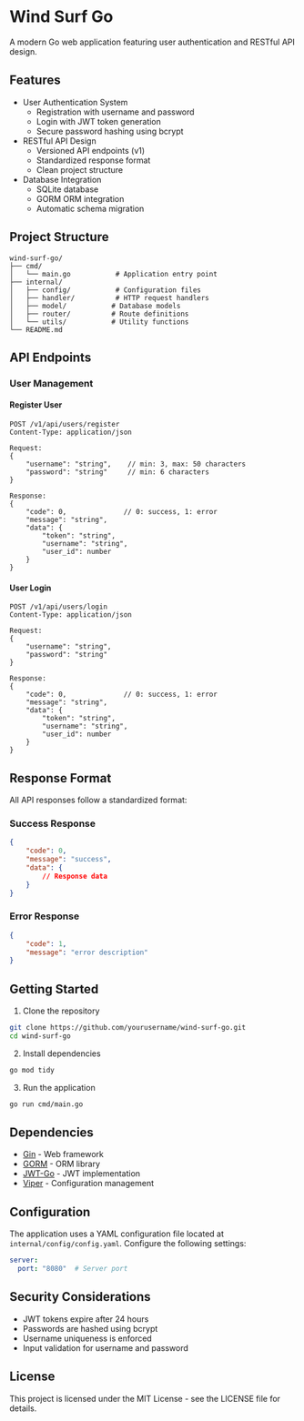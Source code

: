 # Wind Surf Go

A modern Go web application featuring user authentication and RESTful API design.

## Features

- User Authentication System
  - Registration with username and password
  - Login with JWT token generation
  - Secure password hashing using bcrypt
- RESTful API Design
  - Versioned API endpoints (v1)
  - Standardized response format
  - Clean project structure
- Database Integration
  - SQLite database
  - GORM ORM integration
  - Automatic schema migration

## Project Structure

```
wind-surf-go/
├── cmd/
│   └── main.go           # Application entry point
├── internal/
│   ├── config/           # Configuration files
│   ├── handler/          # HTTP request handlers
│   ├── model/           # Database models
│   ├── router/          # Route definitions
│   └── utils/           # Utility functions
└── README.md
```

## API Endpoints

### User Management

#### Register User
```
POST /v1/api/users/register
Content-Type: application/json

Request:
{
    "username": "string",    // min: 3, max: 50 characters
    "password": "string"     // min: 6 characters
}

Response:
{
    "code": 0,              // 0: success, 1: error
    "message": "string",
    "data": {
        "token": "string",
        "username": "string",
        "user_id": number
    }
}
```

#### User Login
```
POST /v1/api/users/login
Content-Type: application/json

Request:
{
    "username": "string",
    "password": "string"
}

Response:
{
    "code": 0,              // 0: success, 1: error
    "message": "string",
    "data": {
        "token": "string",
        "username": "string",
        "user_id": number
    }
}
```

## Response Format

All API responses follow a standardized format:

### Success Response
```json
{
    "code": 0,
    "message": "success",
    "data": {
        // Response data
    }
}
```

### Error Response
```json
{
    "code": 1,
    "message": "error description"
}
```

## Getting Started

1. Clone the repository
```bash
git clone https://github.com/yourusername/wind-surf-go.git
cd wind-surf-go
```

2. Install dependencies
```bash
go mod tidy
```

3. Run the application
```bash
go run cmd/main.go
```

## Dependencies

- [Gin](https://github.com/gin-gonic/gin) - Web framework
- [GORM](https://gorm.io) - ORM library
- [JWT-Go](https://github.com/golang-jwt/jwt) - JWT implementation
- [Viper](https://github.com/spf13/viper) - Configuration management

## Configuration

The application uses a YAML configuration file located at `internal/config/config.yaml`. Configure the following settings:

```yaml
server:
  port: "8080"  # Server port
```

## Security Considerations

- JWT tokens expire after 24 hours
- Passwords are hashed using bcrypt
- Username uniqueness is enforced
- Input validation for username and password

## License

This project is licensed under the MIT License - see the LICENSE file for details.
